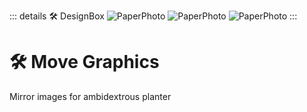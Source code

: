 ::: details 🛠 DesignBox 
![PaperPhoto](/PaperPhoto/0031.jpg)
![PaperPhoto](/PaperPhoto/0032.jpg)
![PaperPhoto](/PaperPhoto/0035.jpg)
:::

# 🛠 Move Graphics


Mirror images for ambidextrous planter